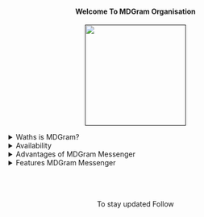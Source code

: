 <div align="center">
 <b>
<h4>Welcome To MDGram Organisation</h4>
 </b>

[<img src="" align="centre" width="200" height="200"/>]()

</div>
<details>
 <summary>Waths is MDGram?</summary>

MDGram Messenger is a client that uses the Telegram API or as others call it a Telegram fork, and of course it maintains all its official Telegram features, but MDGram brings extra features, plus MDGramYou is always characterized by its very good design Made in two focused styles such as MaterialYou and iOS Style and also contains customization where you can choose styles later its characteristics are detailed.
</details>

<details>
 <summary>Availability</summary>

MDGramYou is only available for Android and not for IOS devices, therefore it will have a recommendation for Android devices to use Android Minimum Android 5+ and later versions. MDGramYou is not available on PlayStore at the moment because it is in Approval Review, but you can also Get MDGram from this Official Website where updates and everything as MDGramYou will arrive.
</details>

<details>
 <summary>Advantages of MDGram Messenger</summary>

As mentioned, the strong point of MDGram is the interface design of both the main screen and the conversation screen and also the personalization styles to choose from… since for the short time that it has been developing MDGram already has a design very good and stable so that it can be used with total Normality.
</details>

<details>
 <summary>Features MDGram Messenger</summary>

As the main features of MDGram to mention, we have a variety that we will mention in detail so that you can see what MDGram brings. Broadly speaking, it has a different interface from the normal Telegram, Styles, mods, Design and more that we will mention below.

- Home UI design 2 styles
- UI telegram ios
- UI Telegram Material You
- Conversation screen design 2 styles
- MDGram Settings Design
- Possibility to change the font
- Possibility of using emojis with ttf extension chat bubble styles
- Possibility to change the size of stickers
- Possibility to translate your messages
- Possibility of direct forwarding from MDGramYou to other Apps such as WhatsApp, Viber, Messenger.
- Possibility of direct forwarding from MDGramYou to other Apps such as WhatsApp, Viber, Messenger.
Search bar.
- Option to put your contact profile photos and in general circulate / rounded
- Possibility of putting Name in the title of the Home
- Possibility to choose the style of the application icon
- App Icon Launcher compatible with Android 12 MaterialYou.
- Ability to choose chat actionbar style
- And much more to discover.
</details>
<br>
<br>
<br>
<div align="center">

To stay updated Follow 
